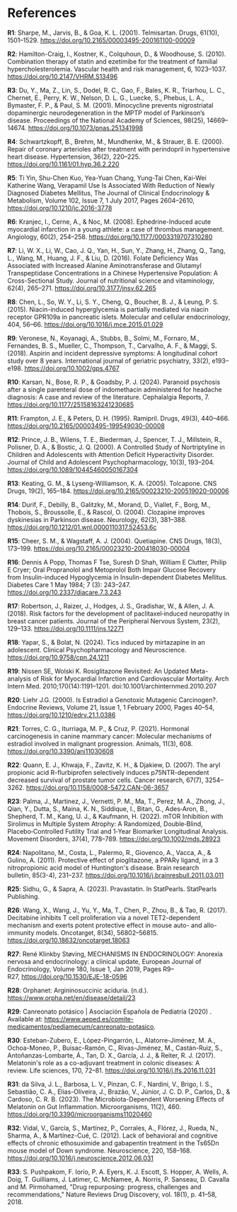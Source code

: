 # References 

**R1**: Sharpe, M., Jarvis, B., & Goa, K. L. (2001). Telmisartan. Drugs, 61(10), 1501–1529. https://doi.org/10.2165/00003495-200161100-00009

**R2**: Hamilton-Craig, I., Kostner, K., Colquhoun, D., & Woodhouse, S. (2010). Combination therapy of statin and ezetimibe for the treatment of familial hypercholesterolemia. Vascular health and risk management, 6, 1023–1037. https://doi.org/10.2147/VHRM.S13496

**R3**: Du, Y., Ma, Z., Lin, S., Dodel, R. C., Gao, F., Bales, K. R., Triarhou, L. C., Chernet, E., Perry, K. W., Nelson, D. L. G., Luecke, S., Phebus, L. A., Bymaster, F. P., & Paul, S. M. (2001). Minocycline prevents nigrostriatal dopaminergic neurodegeneration in the MPTP model of Parkinson’s disease. Proceedings of the National Academy of Sciences, 98(25), 14669–14674. https://doi.org/10.1073/pnas.251341998

**R4**: Schwartzkopff, B., Brehm, M., Mundhenke, M., & Strauer, B. E. (2000). Repair of coronary arterioles after treatment with perindopril in hypertensive heart disease. Hypertension, 36(2), 220–225. https://doi.org/10.1161/01.hyp.36.2.220

**R5**: Ti Yin, Shu-Chen Kuo, Yea-Yuan Chang, Yung-Tai Chen, Kai-Wei Katherine Wang, Verapamil Use Is Associated With Reduction of Newly Diagnosed Diabetes Mellitus, The Journal of Clinical Endocrinology & Metabolism, Volume 102, Issue 7, 1 July 2017, Pages 2604–2610, https://doi.org/10.1210/jc.2016-3778

**R6**: Kranjec, I., Cerne, A., & Noc, M. (2008). Ephedrine-Induced acute myocardial infarction in a young athlete: a case of thrombus management. Angiology, 60(2), 254–258. https://doi.org/10.1177/0003319707310280

**R7**: Li, W. X., Li, W., Cao, J. Q., Yan, H., Sun, Y., Zhang, H., Zhang, Q., Tang, L., Wang, M., Huang, J. F., & Liu, D. (2016). Folate Deficiency Was Associated with Increased Alanine Aminotransferase and Glutamyl Transpeptidase Concentrations in a Chinese Hypertensive Population: A Cross-Sectional Study. Journal of nutritional science and vitaminology, 62(4), 265–271. https://doi.org/10.3177/jnsv.62.265

**R8**: Chen, L., So, W. Y., Li, S. Y., Cheng, Q., Boucher, B. J., & Leung, P. S. (2015). Niacin-induced hyperglycemia is partially mediated via niacin receptor GPR109a in pancreatic islets. Molecular and cellular endocrinology, 404, 56–66. https://doi.org/10.1016/j.mce.2015.01.029

**R9**: Veronese, N., Koyanagi, A., Stubbs, B., Solmi, M., Fornaro, M., Fernandes, B. S., Mueller, C., Thompson, T., Carvalho, A. F., & Maggi, S. (2018). Aspirin and incident depressive symptoms: A longitudinal cohort study over 8 years. International journal of geriatric psychiatry, 33(2), e193–e198. https://doi.org/10.1002/gps.4767

**R10**: Karsan, N., Bose, R. P., & Goadsby, P. J. (2024). Paranoid psychosis after a single parenteral dose of indomethacin administered for headache diagnosis: A case and review of the literature. Cephalalgia Reports, 7. https://doi.org/10.1177/25158163241230685

**R11**: Frampton, J. E., & Peters, D. H. (1995). Ramipril. Drugs, 49(3), 440–466. https://doi.org/10.2165/00003495-199549030-00008

**R12**: Prince, J. B., Wilens, T. E., Biederman, J., Spencer, T. J., Millstein, R., Polisner, D. A., & Bostic, J. Q. (2000). A Controlled Study of Nortriptyline in Children and Adolescents with Attention Deficit Hyperactivity Disorder. Journal of Child and Adolescent Psychopharmacology, 10(3), 193–204. https://doi.org/10.1089/10445460050167304

**R13**: Keating, G. M., & Lyseng-Williamson, K. A. (2005). Tolcapone. CNS Drugs, 19(2), 165–184. https://doi.org/10.2165/00023210-200519020-00006

**R14**: Durif, F., Debilly, B., Galitzky, M., Morand, D., Viallet, F., Borg, M., Thobois, S., Broussolle, E., & Rascol, O. (2004). Clozapine improves dyskinesias in Parkinson disease. Neurology, 62(3), 381–388. https://doi.org/10.1212/01.wnl.0000110317.52453.6c

**R15**: Cheer, S. M., & Wagstaff, A. J. (2004). Quetiapine. CNS Drugs, 18(3), 173–199. https://doi.org/10.2165/00023210-200418030-00004

**R16**: Dennis A Popp, Thomas F Tse, Suresh D Shah, William E Clutter, Philip E Cryer; Oral Propranolol and Metoprolol Both Impair Glucose Recovery from Insulin-induced Hypoglycemia in Insulin-dependent Diabetes Mellitus. Diabetes Care 1 May 1984; 7 (3): 243–247. https://doi.org/10.2337/diacare.7.3.243

**R17**: Robertson, J., Raizer, J., Hodges, J. S., Gradishar, W., & Allen, J. A. (2018). Risk factors for the development of paclitaxel‐induced neuropathy in breast cancer patients. Journal of the Peripheral Nervous System, 23(2), 129–133. https://doi.org/10.1111/jns.12271

**R18**: Yapar, S., & Bolat, N. (2024). Tics induced by mirtazapine in an adolescent. Clinical Psychopharmacology and Neuroscience. https://doi.org/10.9758/cpn.24.1211

**R19**: Nissen SE, Wolski K. Rosiglitazone Revisited: An Updated Meta-analysis of Risk for Myocardial Infarction and Cardiovascular Mortality. Arch Intern Med. 2010;170(14):1191–1201. doi:10.1001/archinternmed.2010.207

**R20**: Liehr J.G. (2000). Is Estradiol a Genotoxic Mutagenic Carcinogen?. Endocrine Reviews, Volume 21, Issue 1, 1 February 2000, Pages 40–54, https://doi.org/10.1210/edrv.21.1.0386

**R21**: Torres, C. G., Iturriaga, M. P., & Cruz, P. (2021). Hormonal carcinogenesis in canine mammary cancer: Molecular mechanisms of estradiol involved in malignant progression. Animals, 11(3), 608. https://doi.org/10.3390/ani11030608

**R22**: Quann, E. J., Khwaja, F., Zavitz, K. H., & Djakiew, D. (2007). The aryl propionic acid R-flurbiprofen selectively induces p75NTR-dependent decreased survival of prostate tumor cells. Cancer research, 67(7), 3254–3262. https://doi.org/10.1158/0008-5472.CAN-06-3657

**R23**: Palma, J., Martinez, J., Vernetti, P. M., Ma, T., Perez, M. A., Zhong, J., Qian, Y., Dutta, S., Maina, K. N., Siddique, I., Bitan, G., Ades‐Aron, B., Shepherd, T. M., Kang, U. J., & Kaufmann, H. (2022). mTOR Inhibition with Sirolimus in Multiple System Atrophy: A Randomized, Double‐Blind, Placebo‐Controlled Futility Trial and 1‐Year Biomarker Longitudinal Analysis. Movement Disorders, 37(4), 778–789. https://doi.org/10.1002/mds.28923

**R24**: Napolitano, M., Costa, L., Palermo, R., Giovenco, A., Vacca, A., & Gulino, A. (2011). Protective effect of pioglitazone, a PPARγ ligand, in a 3 nitropropionic acid model of Huntington's disease. Brain research bulletin, 85(3-4), 231–237. https://doi.org/10.1016/j.brainresbull.2011.03.011

**R25**: Sidhu, G., & Sapra, A. (2023). Pravastatin. In StatPearls. StatPearls Publishing.

**R26**: Wang, X., Wang, J., Yu, Y., Ma, T., Chen, P., Zhou, B., & Tao, R. (2017). Decitabine inhibits T cell proliferation via a novel TET2-dependent mechanism and exerts potent protective effect in mouse auto- and allo-immunity models. Oncotarget, 8(34), 56802–56815. https://doi.org/10.18632/oncotarget.18063

**R27**: René Klinkby Støving, MECHANISMS IN ENDOCRINOLOGY: Anorexia nervosa and endocrinology: a clinical update, European Journal of Endocrinology, Volume 180, Issue 1, Jan 2019, Pages R9–R27, https://doi.org/10.1530/EJE-18-0596

**R28**: Orphanet: Argininosuccinic aciduria. (n.d.). https://www.orpha.net/en/disease/detail/23

**R29**: Canreonato potásico | Asociación Española de Pediatría (2020) . Available at: https://www.aeped.es/comite-medicamentos/pediamecum/canreonato-potasico.

**R30**: Esteban-Zubero, E., López-Pingarrón, L., Alatorre-Jiménez, M. A., Ochoa-Moneo, P., Buisac-Ramón, C., Rivas-Jiménez, M., Castán-Ruiz, S., Antoñanzas-Lombarte, Á., Tan, D. X., García, J. J., & Reiter, R. J. (2017). Melatonin's role as a co-adjuvant treatment in colonic diseases: A review. Life sciences, 170, 72–81. https://doi.org/10.1016/j.lfs.2016.11.031

**R31**: da Silva, J. L., Barbosa, L. V., Pinzan, C. F., Nardini, V., Brigo, I. S., Sebastião, C. A., Elias-Oliveira, J., Brazão, V., Júnior, J. C. D. P., Carlos, D., & Cardoso, C. R. B. (2023). The Microbiota-Dependent Worsening Effects of Melatonin on Gut Inflammation. Microorganisms, 11(2), 460. https://doi.org/10.3390/microorganisms11020460

**R32**: Vidal, V., García, S., Martínez, P., Corrales, A., Flórez, J., Rueda, N., Sharma, A., & Martínez-Cué, C. (2012). Lack of behavioral and cognitive effects of chronic ethosuximide and gabapentin treatment in the Ts65Dn mouse model of Down syndrome. Neuroscience, 220, 158–168. https://doi.org/10.1016/j.neuroscience.2012.06.031

**R33**: S. Pushpakom, F. Iorio, P. A. Eyers, K. J. Escott, S. Hopper, A. Wells, A. Doig, T. Guilliams, J. Latimer, C. McNamee, A. Norris, P. Sanseau, D. Cavalla and M. Pirmohamed, "Drug repurposing: progress, challenges and recommendations," Nature Reviews Drug Discovery, vol. 18(1), p. 41–58, 2018. 